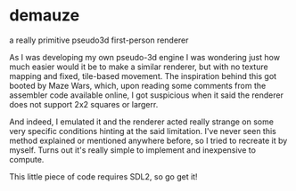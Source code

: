 # demauze
a really primitive pseudo3d first-person renderer

As I was developing my own pseudo-3d engine I was wondering just how much easier would it be to make a similar renderer, but with no texture mapping and fixed, tile-based movement. The inspiration behind this got booted by Maze Wars, which, upon reading some comments from the assembler code available online, I got suspicious when it said the renderer does not support 2x2 squares or largerr.

And indeed, I emulated it and the renderer acted really strange on some very specific conditions hinting at the said limitation. I've never seen this method explained or mentioned anywhere before, so I tried to recreate it by myself. Turns out it's really simple to implement and inexpensive to compute.


This little piece of code requires SDL2, so go get it!
